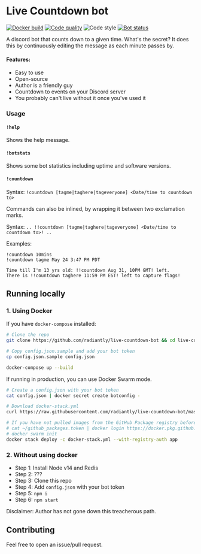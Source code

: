 # Live Countdown bot

[![Docker build](https://github.com/radiantly/live-countdown-bot/workflows/Docker%20build/badge.svg)](https://github.com/radiantly/live-countdown-bot/actions?query=workflow%3A%22Docker+build%22)
[![Code quality](https://img.shields.io/badge/Quality-Ninja-critical)](https://javascript.info/ninja-code)
![Code style](https://img.shields.io/badge/Style-Prettier-ff69b4)
[![Bot status](https://top.gg/api/widget/status/710486805836988507.svg)](https://top.gg/bot/710486805836988507)

A discord bot that counts down to a given time. What's the secret? It does this by continuously editing the message as each minute passes by.

#### Features:

- Easy to use
- Open-source
- Author is a friendly guy
- Countdown to events on your Discord server
- You probably can't live without it once you've used it

### Usage

#### `!help`

Shows the help message.

#### `!botstats`

Shows some bot statistics including uptime and software versions.

#### `!countdown`

Syntax: `!countdown [tagme|taghere|tageveryone] <Date/time to countdown to>`

Commands can also be inlined, by wrapping it between two exclamation marks.

Syntax: `.. !!countdown [tagme|taghere|tageveryone] <Date/time to countdown to>! ..`

Examples:

```
!countdown 10mins
!countdown tagme May 24 3:47 PM PDT

Time till I'm 13 yrs old: !!countdown Aug 31, 10PM GMT! left.
There is !!countdown taghere 11:59 PM EST! left to capture flags!
```

## Running locally

### 1. Using Docker

If you have `docker-compose` installed:

```sh
# Clone the repo
git clone https://github.com/radiantly/live-countdown-bot && cd live-countdown-bot

# Copy config.json.sample and add your bot token
cp config.json.sample config.json

docker-compose up --build
```

If running in production, you can use Docker Swarm mode.

```sh
# Create a config.json with your bot token
cat config.json | docker secret create botconfig -

# Download docker-stack.yml
curl https://raw.githubusercontent.com/radiantly/live-countdown-bot/master/docker-stack.yml -O

# If you have not pulled images from the GitHub Package registry before:
# cat ~/github_packages.token | docker login https://docker.pkg.github.com -u radiantly --password-stdin
# docker swarm init
docker stack deploy -c docker-stack.yml --with-registry-auth app
```

### 2. Without using docker

- Step 1: Install Node v14 and Redis
- Step 2: ???
- Step 3: Clone this repo
- Step 4: Add `config.json` with your bot token
- Step 5: `npm i`
- Step 6: `npm start`

Disclaimer: Author has not gone down this treacherous path.

## Contributing

Feel free to open an issue/pull request.
